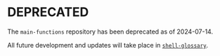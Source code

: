 # DEPRECATED

The `main-functions` repository has been deprecated as of 2024-07-14.

All future development and updates will take place in
[`shell-glossary`](https://github.com/mscalindt/shell-glossary).
